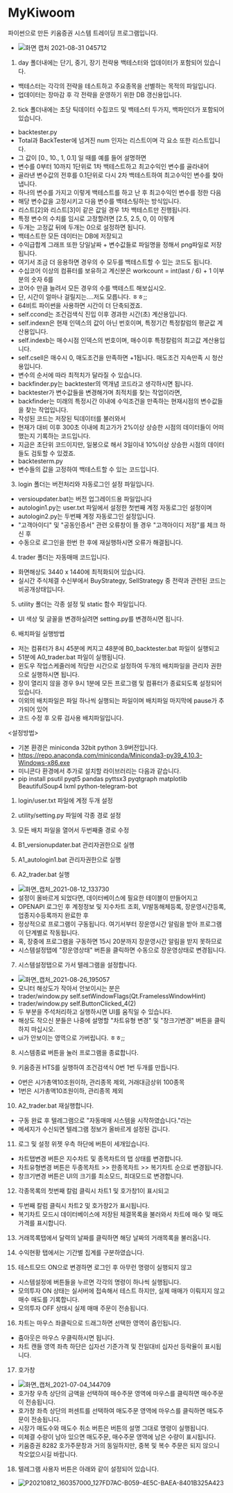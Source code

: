 # MyKiwoom
파이썬으로 만든 키움증권 시스템 트레이딩 프로그램입니다.
- ![화면 캡처 2021-08-31 045712](https://user-images.githubusercontent.com/78009194/131397706-0d8f6f0f-234b-48a6-9811-4fcb2d38edbf.png)

1. day 폴더내에는 단기, 중기, 장기 전략용 백테스터와 업데이터가 포함되어 있습니다.
- 백테스터는 각각의 전략을 테스트하고 주요종목을 선별하는 목적의 파일입니다.
- 업데이터는 장마감 후 각 전략을 운영하기 위한 DB 갱신용입니다.

2. tick 폴더내에는 초당 틱데이터 수집코드 및 백테스터 두가지, 백파인더가 포함되어 있습니다.
- backtester.py
- Total과 BackTester에 넘겨진 num 인자는 리스트이며 각 요소 또한 리스트입니다.
- 그 값이 [0., 10., 1, 0.1] 일 때를 예를 들어 설명하면
- 변수를 0부터 10까지 1단위로 1차 백테스트하고 최고수익인 변수를 골라내어
- 골라낸 변수값의 전후를 0.1단위로 다시 2차 백테스트하여 최고수익인 변수를 찾아냅니다.
- 하나의 변수를 가지고 이렇게 백테스트를 하고 난 후 최고수익인 변수를 정한 다음
- 해당 변수값을 고정시키고 다음 변수를 백테스팅하는 방식입니다.
- 리스트[2]와 리스트[3]이 같은 값일 경우 1차 백테스트만 진행됩니다.
- 특정 변수의 수치를 임시로 고정할려면 [2.5, 2.5, 0, 0] 이렇게
- 두개는 고정값 뒤에 두개는 0으로 설정하면 됩니다.
- 백테스트한 모든 데이터는 DB에 저장되고
- 수익급합계 그래프 또한 당일날짜 + 변수값들로 파일명을 정해서 png파일로 저장됩니다.
- 여기서 조금 더 응용하면 경우의 수 모두를 백테스트할 수 있는 코드도 됩니다.
- 수십코어 이상의 컴퓨터를 보유하고 계신분은 workcount = int(last / 6) + 1 이부분의 숫자 6를
- 코어수 만큼 늘려서 모든 경우의 수를 백테스트 해보십시오.
- 단, 시간이 얼마나 걸릴지는....저도 모릅니다. ㅎㅎ;;
- 64비트 파이썬을 사용하면 시간이 더 단축되겠죠.
- self.ccond는 조건검색식 진입 이후 경과한 시간(초) 계산용입니다.
- self.indexn은 현재 인덱스의 값이 아닌 번호이며, 특정기간 특정칼럼의 평균값 계산용입니다.
- self.indexb는 매수시점 인덱스의 번호이며, 매수이후 특정칼럼의 최고값 계산용입니다.
- self.csell은 매수시 0, 매도조건을 만족하면 +1됩니다. 매도조건 지속만족 시 청산용입니다.
- 변수의 순서에 따라 최적치가 달라질 수 있습니다.
- backfinder.py는 backtester의 역개념 코드라고 생각하시면 됩니다.
- backtester가 변수값들을 변경해가며 최적치를 찾는 작업이라면,
- backfinder는 미래의 특정시간 이내에 수익조건을 만족하는 현재시점의 변수값들을 찾는 작업입니다.
- 작성된 코드는 저장된 틱데이터를 불러와서
- 현재가 대비 이후 300초 이내에 최고가가 2%이상 상승한 시점의 데이터들이 어떠했는지 기록하는 코드입니다.
- 지금은 초단위 코드이지만, 일봉으로 해서 3일이내 10%이상 상승한 시점의 데이터들도 검토할 수 있겠죠.
- backtesterm.py
- 변수들의 값을 고정하여 백테스트할 수 있는 코드입니다.

3. login 폴더는 버전처리와 자동로그인 설정 파일입니다.
- versioupdater.bat는 버전 업그레이드용 파일입니다
- autologin1.py는 user.txt 파일에서 설정한 첫번째 계정 자동로그인 설정이며
- autologin2.py는 두번째 계정 자동로그인 설정입니다.
- "고객아이디" 및 "공동인증서" 관련 오류창이 뜰 경우 "고객아이디 저장"를 체크 하신 후
- 수동으로 로그인을 한번 한 후에 재실행하시면 오류가 해결됩니다.

4. trader 폴더는 자동매매 코드입니다.
- 화면해상도 3440 x 1440에 최적화되어 있습니다.
- 실시간 주식체결 수신부에서 BuyStrategy, SellStrategy 중 전략과 관련된 코드는 비공개상태입니다.

5. utility 폴더는 각종 설정 및 static 함수 파일입니다.
- UI 색상 및 글꼴을 변경하실려면 setting.py를 변경하시면 됩니다.

6. 배치파일 실행방법
- 저는 컴퓨터가 8시 45분에 켜지고 48분에 B0_backtester.bat 파일이 실행되고
- 51분에 A0_trader.bat 파일이 실행됩니다.
- 윈도우 작업스케줄러에 적당한 시간으로 설정하여 두개의 배치파일을 관리자 권한으로 실행하시면 됩니다.
- 장이 열리지 않을 경우 9시 1분에 모든 프로그램 및 컴퓨터가 종료되도록 설정되어 있습니다.
- 이외의 배치파일은 파일 하나씩 실행되는 파일이며 배치파일 마지막에 pause가 추가되어 있어
- 코드 수정 후 오류 검사용 배치파일입니다.

<설정방법>

- 기본 환경은 miniconda 32bit python 3.9버전입니다.
- https://repo.anaconda.com/miniconda/Miniconda3-py39_4.10.3-Windows-x86.exe
- 미니콘다 환경에서 추가로 설치할 라이브러리는 다음과 같습니다.
- pip install psutil pyqt5 pandas pyttsx3 pyqtgraph matplotlib BeautifulSoup4 lxml python-telegram-bot

1. login/user.txt 파일에 계정 두개 설정


3. utility/setting.py 파일에 각종 경로 설정


4. 모든 배치 파일을 열어서 두번째줄 경로 수정


5. B1_versionupdater.bat 관리자권한으로 실행


6. A1_autologin1.bat 관리자권한으로 실행


7. A2_trader.bat 실행
- ![화면_캡처_2021-08-12_133730](https://user-images.githubusercontent.com/78009194/131397716-e9e53d51-3334-4e7d-9eb1-0d40e3f2f155.png)
- 설정이 올바르게 되었다면, 데이터베이스에 필요한 테이블이 만들어지고
- OPENAPI 로그인 후 계정정보 및 지수차트 조회, VI발동해체등록, 장운영시간등록, 업종지수등록까지 완료한 후
- 정상적으로 프로그램이 구동됩니다. 여기서부터 장운영시간 알림을 받아 프로그램이 단계별로 작동됩니다.
- 혹, 장중에 프로그램을 구동하면 15시 20분까지 장운영시간 알림을 받지 못하므로
- 시스템설정탭에 "장운영상태" 버튼을 클릭하면 수동으로 장운영상태로 변경됩니다.

7. 시스템설정탭으로 가서 텔레그램을 설정합니다.
- ![화면_캡처_2021-08-26_195057](https://user-images.githubusercontent.com/78009194/131397719-f53e2355-149f-4495-b21b-0f91b7d38eb5.png)
- 모니터 해상도가 작아서 안보이시는 분은
- trader/window.py self.setWindowFlags(Qt.FramelessWindowHint)
- trader/window.py self.ButtonClicked_4(2)
- 두 부분을 주석처리하고 실행하시면 UI를 움직일 수 있습니다.
- 해상도 작으신 분들은 나중에 설명할 "차트유형 변경" 및 "창크기변경" 버튼을 클릭하지 마십시오.
- ui가 안보이는 영역으로 가버립니다. ㅎㅎ;;

8. 시스템종료 버튼을 눌러 프로그램을 종료합니다.


9. 키움증권 HTS를 실행하여 조건검색식 0번 1번 두개를 만듭니다.
- 0번은 시가총액10조원이하, 관리종목 제외, 거래대금상위 100종목
- 1번은 시가총액10조원이하, 관리종목 제외

10. A2_trader.bat 재실행합니다.
- 구동 완료 후 텔레그램으로 "자동매매 시스템을 시작하였습니다."라는
- 메세지가 수신되면 텔레그램 정보가 올바르게 설정된 겁니다.

11. 로그 및 설정 위젯 우측 하단에 버튼이 세개있습니다.
- 차트탭변경 버튼은 지수차트 및 종목차트의 탭 상태를 변경합니다.
- 차트유형변경 버튼은 두종목차트 >> 한종목차트 >> 복기차트 순으로 변경됩니다.
- 창크기변경 버튼은 UI의 크기를 최소모드, 최대모드로 변경합니다.

12. 각종목록의 첫번째 칼럼 클릭시 차트1 및 호가창1이 표시되고
- 두번째 칼럼 클릭시 차트2 및 호가창2가 표시됩니다.
- 복기차트 모드시 데이터베이스에 저장된 체결목록을 불러와서 차트에 매수 및 매도가격를 표시합니다.

13. 거래목록탭에서 달력의 날짜를 클릭하면 해당 날짜의 거래목록을 불러옵니다.


14. 수익현황 탭에서는 기간별 집계를 구분하였습니다.


15. 테스트모드 ON으로 변경하면 로그인 후 아무런 명령이 실행되지 않고
- 시스템설정에 버튼들을 누르면 각각의 명령이 하나씩 실행됩니다.
- 모의투자 ON 상태는 실서버에 접속해서 테스트 하지만, 실제 매매가 이뤄지지 않고 매수 매도를 기록합니다.
- 모의투자 OFF 상태시 실제 매매 주문이 전송됩니다.

16. 차트는 마우스 좌클릭으로 드래그하면 선택한 영역이 줌인됩니다.
- 줌아웃은 마우스 우클릭하시면 됩니다.
- 차트 캔들 영역 좌측 하단은 십자선 기준가격 및 전일대비 십자선 등락율이 표시됩니다.

17. 호가창
- ![화면_캡처_2021-07-04_144709](https://user-images.githubusercontent.com/78009194/131397709-915b3d1f-f6a7-4681-aed6-3c60e8866d5c.png)
- 호가창 우측 상단의 금액을 선택하여 매수주문 영역에 마우스를 클릭하면 매수주문이 전송됩니다.
- 호가창 좌측 상단의 퍼센트를 선택하여 매도주문 영역에 마우스를 클릭하면 매도주문이 전송됩니다.
- 시장가 매도수와 매도수 취소 버튼은 버튼의 설명 그대로 명령이 실행됩니다.
- 미체결 수량이 남아 있으면 매도주문, 매수주문 영역에 남은 수량이 표시됩니다.
- 키움증권 8282 호가주문창과 거의 동일하지만, 중복 및 복수 주문은 되지 않으니 착오없으시길 바랍니다.

18. 텔레그램 사용자 버튼은 아래와 같이 설정되어 있습니다.
- ![P20210812_160357000_127FD7AC-B059-4E5C-BAEA-8401B325A423](https://user-images.githubusercontent.com/78009194/131397701-9b2e7d97-623e-471c-8582-bfbcf61e97c4.jpg)
